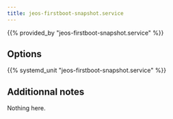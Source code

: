 ```yaml
---
title: jeos-firstboot-snapshot.service
---
```


{{% provided_by "jeos-firstboot-snapshot.service" %}}

## Options

{{% systemd_unit "jeos-firstboot-snapshot.service" %}}

## Additionnal notes

Nothing here.